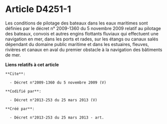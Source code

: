 # Article D4251-1

Les conditions de pilotage des bateaux dans les eaux maritimes sont définies par le décret n° 2009-1360 du 5 novembre 2009
relatif au pilotage des bateaux, convois et autres engins flottants fluviaux qui effectuent une navigation en mer, dans les
ports et rades, sur les étangs ou canaux salés dépendant du domaine public maritime et dans les estuaires, fleuves, rivières
et canaux en aval du premier obstacle à la navigation des bâtiments de mer.

**Liens relatifs à cet article**

	**Cite**:

	  - Décret n°2009-1360 du 5 novembre 2009 (V)

	**Codifié par**:

	  - Décret n°2013-253 du 25 mars 2013 (V)

	**Créé par**:

	  - Décret n°2013-253 du 25 mars 2013 - art.
